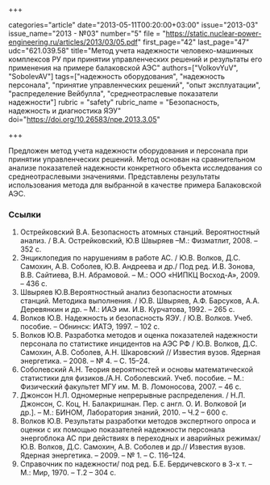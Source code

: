 +++

categories="article"
date="2013-05-11T00:20:00+03:00"
issue="2013-03"
issue_name="2013 - №03"
number="5"
file = "https://static.nuclear-power-engineering.ru/articles/2013/03/05.pdf"
first_page="42"
last_page="47"
udc="621.039.58"
title="Метод учета надежности человеко-машинных комплексов РУ при принятии управленческих решений и результаты его применения на примере балаковской АЭС"
authors=["VolkovYuV", "SobolevAV"]
tags=["надежность оборудования", "надежность персонала", "принятие управленческих решений", "опыт эксплуатации", "распределение Вейбулла", "среднеотраслевые показатели надежности"]
rubric = "safety"
rubric_name = "Безопасность, надежность и диагностика ЯЭУ"
doi="https://doi.org/10.26583/npe.2013.3.05"

+++

Предложен метод учета надежности оборудования и персонала при принятии управленческих решений. Метод основан на сравнительном анализе показателей надежности конкретного объекта исследования со среднеотраслевыми значениями. Представлены результаты использования метода для выбранной в качестве примера Балаковской АЭС.

### Ссылки

1. Острейковский В.А. Безопасность атомных станций. Вероятностный анализ. / В.А. Острейковский, Ю.В Швыряев –М.: Физматлит, 2008. – 352 с.
2. Энциклопедия по нарушениям в работе АС. / Ю.В. Волков, Д.С. Самохин, А.В. Соболев, Ю.В. Андреева и др./ Под ред. И.В. Зонова, В.В. Сайтиева, В.Н. Абрамовой. – М.: ООО «НИПКЦ Восход-А», 2009. – 436 с.
3. Швыряев Ю.В.Вероятностный анализ безопасности атомных станций. Методика выполнения. / Ю.В. Швыряев, А.Ф. Барсуков, А.А. Деревянкин и др. – М.: ИАЭ им. И.В. Курчатова, 1992. – 265 с.
4. Волков Ю.В. Надежность и безопасность ЯЭУ. / Ю.В. Волков. Учеб. пособие. – Обнинск: ИАТЭ, 1997. – 102 c.
5. Волков Ю.В. Разработка методов и оценка показателей надежности персонала по статистике инцидентов на АЭС РФ / Ю.В. Волков, Д.С. Самохин, А.В. Соболев, А.Н. Шкаровский // Известия вузов. Ядерная энергетика. – 2008. – № 4. – С. 15–24.
6. Соболевский А.Н. Теория вероятностей и основы математической статистики для физиков./А.Н. Соболевский. Учеб. пособие. – М.: Физический факультет МГУ им. М. В. Ломоносова, 2007. – 46 с.
7. Джонсон Н.Л. Одномерные непрерывные распределения. / Н.Л. Джонсон, С. Коц, Н. Балакришнан. Пер. с англ. О. И. Волковой [и др.]. – М.: БИНОМ, Лаборатория знаний, 2010. – Ч.2 – 600 с.
8. Волков Ю.В. Результаты разработки методов экспертного опроса и оценки с их помощью показателей надежности персонала энергоблока АС при действиях в переходных и аварийных режимах/ Ю.В. Волков, Д.С. Самохин, А.В. Соболев и др.// Известия вузов. Ядерная энергетика. – 2009. – № 1. – С. 116–124.
9. Справочник по надежности/ под ред. Б.Е. Бердичевского в 3-х т. – М.: Мир, 1970. – Т.2 – 304 с.